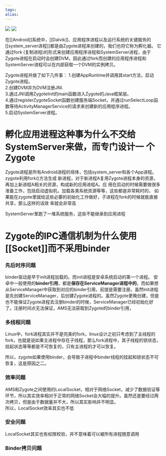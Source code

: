 ```yaml
---
tags: 
alias:
---
```


![](https://gd-hbimg.huaban.com/92961f8b40f74ba18f83194343ffba14bb6082d18aae-vyGrL4)
![](https://gd-hbimg.huaban.com/bca443686e1811cd3eaea846258d53994420dc632c047-oL55vf)

在[[Android]]系统中，[[Dalvik]]、应用程序进程以及运行系统的关键服务的[[system_server进程]]都是由Zygote进程来创建的，我们也将它称为孵化器。
它通过fork  (复制进程)的形式来创建应用程序进程和SystemServer进程，由于Zygote进程在启动时会创建DVM，因此通过fork而创建的应用程序进程和SystemServer进程可以在内部获取一个DVM的实例拷贝。



Zygote进程共做了如下几件事：
1.创建AppRuntime并调用其start方法，启动Zygote进程。  
2.创建DVM并为DVM注册JNI.  
3.通过JNI调用ZygoteInit的main函数进入Zygote的Java框架层。  
4.通过registerZygoteSocket函数创建服务端Socket，并通过runSelectLoop函数等待ActivityManagerService的请求来创建新的应用程序进程。  
5.启动SystemServer进程。

# 孵化应用进程这种事为什么不交给SystemServer来做，而专门设计一 个Zygote
Zygote进程是所有Android进程的母体，包括system_server和各个App进程。zygote利用fork()方法生成 新进程，对于新进程A复用Zygote进程本身的资源，再加上新进程A相关的资源，构成新的应用进程A。应 用在启动的时候需要做很多准备工作，包括启动虚拟机，加载各类系统资源等等，这些都是非常耗时的， 如果能在zygote里就给这些必要的初始化工作做好，子进程在fork的时候就能直接共享，那么这样的话效 率就会非常高

SystemServer里跑了一堆系统服务，这些不能继承到应用进程

# Zygote的IPC通信机制为什么使用[[Socket]]而不采用binder
### 先后时序问题
   binder驱动是早于init进程加载的。而init进程是安卓系统启动的第一个进程。 
   安卓中一般使用的**binder引用**，都是**保存在ServiceManager进程中的**，而如果想从ServiceManager中获取到对应的binder引用，前提是需要注册。虽然Init进程是先创建ServiceManager，后创建Zygote进程的。虽然Zygote更晚创建，但是也不能保证Zygote进程去注册binder的时候，ServiceManager已经初始化好了。注册时间点无法保证，AMS无法获取到Zygote的binder引用，
### 多线程问题
Linux中，fork进程其实并不是完美的fork，linux设计之初只考虑到了主线程的fork，也就是说如果主进程中存在子线程，那么fork进程中，其子线程的锁状态，挂起状态等等都是不可恢复的，只有主进程的才可以恢复。

所以，zygote如果使用binder，会导致子进程中binder线程的挂起和锁状态不可恢复，这是原因之二。
### 效率问题
AMS和Zygote之间使用的LocalSocket，相对于网络Socket，减少了数据验证等环节，所以其实效率相对于正常的网络Socket会大幅的提升。虽然还是要经过两次拷贝，但是由于数据量并不大，所以其实影响并不明显。  
所以，LocalSocket效率其实也不低
### 安全问题
LocalSocket其实也有权限校验，并不意味着可以被所有进程随意调用
### Binder拷贝问题



